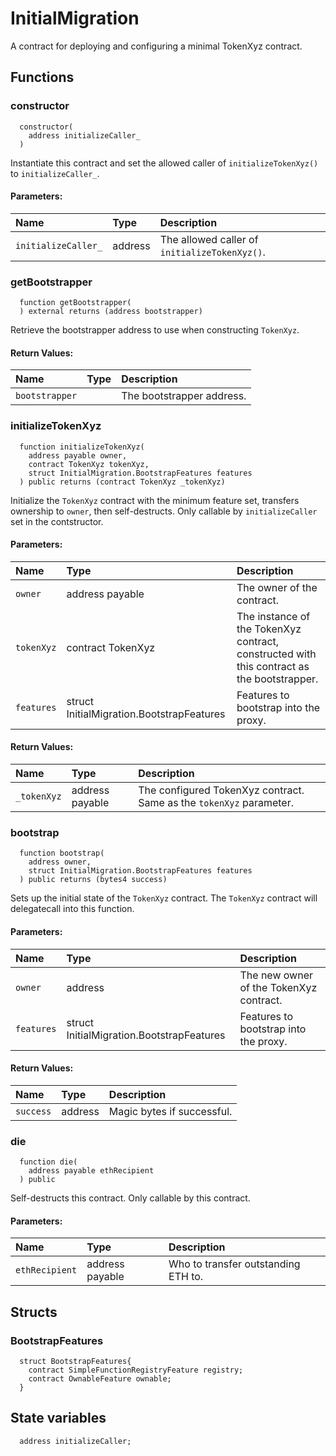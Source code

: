 # InitialMigration

A contract for deploying and configuring a minimal TokenXyz contract.

## Functions

### constructor

```solidity
  constructor(
    address initializeCaller_
  )
```

Instantiate this contract and set the allowed caller of `initializeTokenXyz()` to `initializeCaller_`.

#### Parameters:

| Name                | Type    | Description                                   |
| :------------------ | :------ | :-------------------------------------------- |
| `initializeCaller_` | address | The allowed caller of `initializeTokenXyz()`. |

### getBootstrapper

```solidity
  function getBootstrapper(
  ) external returns (address bootstrapper)
```

Retrieve the bootstrapper address to use when constructing `TokenXyz`.

#### Return Values:

| Name           | Type | Description               |
| :------------- | :--- | :------------------------ |
| `bootstrapper` |      | The bootstrapper address. |

### initializeTokenXyz

```solidity
  function initializeTokenXyz(
    address payable owner,
    contract TokenXyz tokenXyz,
    struct InitialMigration.BootstrapFeatures features
  ) public returns (contract TokenXyz _tokenXyz)
```

Initialize the `TokenXyz` contract with the minimum feature set,
transfers ownership to `owner`, then self-destructs.
Only callable by `initializeCaller` set in the contstructor.

#### Parameters:

| Name       | Type                                      | Description                                                                                |
| :--------- | :---------------------------------------- | :----------------------------------------------------------------------------------------- |
| `owner`    | address payable                           | The owner of the contract.                                                                 |
| `tokenXyz` | contract TokenXyz                         | The instance of the TokenXyz contract, constructed with this contract as the bootstrapper. |
| `features` | struct InitialMigration.BootstrapFeatures | Features to bootstrap into the proxy.                                                      |

#### Return Values:

| Name        | Type            | Description                                                         |
| :---------- | :-------------- | :------------------------------------------------------------------ |
| `_tokenXyz` | address payable | The configured TokenXyz contract. Same as the `tokenXyz` parameter. |

### bootstrap

```solidity
  function bootstrap(
    address owner,
    struct InitialMigration.BootstrapFeatures features
  ) public returns (bytes4 success)
```

Sets up the initial state of the `TokenXyz` contract.
The `TokenXyz` contract will delegatecall into this function.

#### Parameters:

| Name       | Type                                      | Description                             |
| :--------- | :---------------------------------------- | :-------------------------------------- |
| `owner`    | address                                   | The new owner of the TokenXyz contract. |
| `features` | struct InitialMigration.BootstrapFeatures | Features to bootstrap into the proxy.   |

#### Return Values:

| Name      | Type    | Description                |
| :-------- | :------ | :------------------------- |
| `success` | address | Magic bytes if successful. |

### die

```solidity
  function die(
    address payable ethRecipient
  ) public
```

Self-destructs this contract. Only callable by this contract.

#### Parameters:

| Name           | Type            | Description                         |
| :------------- | :-------------- | :---------------------------------- |
| `ethRecipient` | address payable | Who to transfer outstanding ETH to. |

## Structs

### BootstrapFeatures

```solidity
  struct BootstrapFeatures{
    contract SimpleFunctionRegistryFeature registry;
    contract OwnableFeature ownable;
  }
```

## State variables

```solidity
  address initializeCaller;
```
